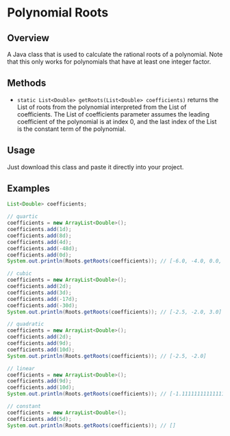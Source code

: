 # Polynomial Roots

## Overview

A Java class that is used to calculate the rational roots of a polynomial. Note that this only works for polynomials that have at least one integer factor.

## Methods

- `static List<Double> getRoots(List<Double> coefficients)` returns the List of roots from the polynomial interpreted from the List of coefficients. The List of coefficients parameter assumes the leading coefficient of the polynomial is at index 0, and the last index of the List is the constant term of the polynomial.  

## Usage

Just download this class and paste it directly into your project.

## Examples

```java
List<Double> coefficients;

// quartic
coefficients = new ArrayList<Double>();
coefficients.add(1d);
coefficients.add(8d);
coefficients.add(4d);
coefficients.add(-48d);
coefficients.add(0d);
System.out.println(Roots.getRoots(coefficients)); // [-6.0, -4.0, 0.0, 2.0]

// cubic
coefficients = new ArrayList<Double>();
coefficients.add(2d);
coefficients.add(3d);
coefficients.add(-17d);
coefficients.add(-30d);
System.out.println(Roots.getRoots(coefficients)); // [-2.5, -2.0, 3.0]

// quadratic
coefficients = new ArrayList<Double>();
coefficients.add(2d);
coefficients.add(9d);
coefficients.add(10d);
System.out.println(Roots.getRoots(coefficients)); // [-2.5, -2.0]

// linear
coefficients = new ArrayList<Double>();
coefficients.add(9d);
coefficients.add(10d);
System.out.println(Roots.getRoots(coefficients)); // [-1.1111111111111112]

// constant
coefficients = new ArrayList<Double>();
coefficients.add(5d);
System.out.println(Roots.getRoots(coefficients)); // []
```
